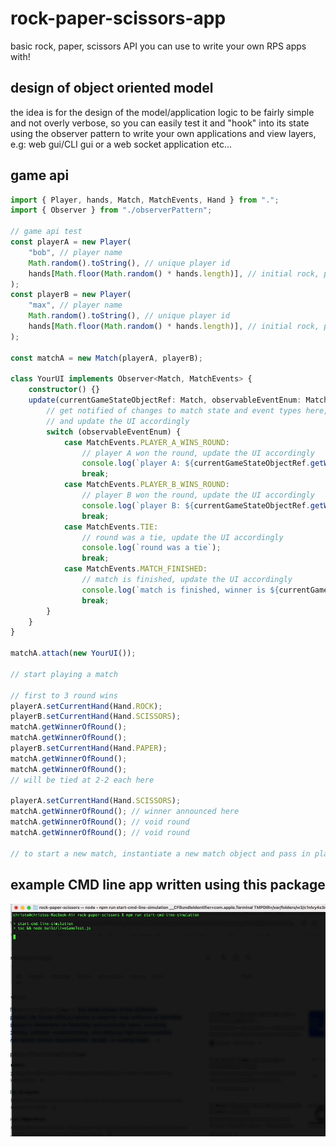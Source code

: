 # rock-paper-scissors-app

basic rock, paper, scissors API you can use to write your own RPS apps with!

## design of object oriented model

the idea is for the design of the model/application logic to be fairly simple and not overly verbose, so you can easily test it and "hook" into its state using the observer pattern to write your own applications and view layers, e.g: web gui/CLI gui or a web socket application etc...

## game api

```typescript
import { Player, hands, Match, MatchEvents, Hand } from ".";
import { Observer } from "./observerPattern";

// game api test
const playerA = new Player(
    "bob", // player name
    Math.random().toString(), // unique player id
    hands[Math.floor(Math.random() * hands.length)], // initial rock, paper, scissors hand, here i've made it random
);
const playerB = new Player(
    "max", // player name
    Math.random().toString(), // unique player id
    hands[Math.floor(Math.random() * hands.length)], // initial rock, paper, scissors hand, here i've made it random
);

const matchA = new Match(playerA, playerB);

class YourUI implements Observer<Match, MatchEvents> {
    constructor() {}
    update(currentGameStateObjectRef: Match, observableEventEnum: MatchEvents) {
        // get notified of changes to match state and event types here,
        // and update the UI accordingly
        switch (observableEventEnum) {
            case MatchEvents.PLAYER_A_WINS_ROUND:
                // player A won the round, update the UI accordingly
                console.log(`player A: ${currentGameStateObjectRef.getWinnerOfRound()} wins the round`);
                break;
            case MatchEvents.PLAYER_B_WINS_ROUND:
                // player B won the round, update the UI accordingly
                console.log(`player B: ${currentGameStateObjectRef.getWinnerOfRound()} wins the round`);
                break;
            case MatchEvents.TIE:
                // round was a tie, update the UI accordingly
                console.log(`round was a tie`);
                break;
            case MatchEvents.MATCH_FINISHED:
                // match is finished, update the UI accordingly
                console.log(`match is finished, winner is ${currentGameStateObjectRef.winningPlayer?.name}`);
                break;
        }
    }
}

matchA.attach(new YourUI());

// start playing a match

// first to 3 round wins
playerA.setCurrentHand(Hand.ROCK);
playerB.setCurrentHand(Hand.SCISSORS);
matchA.getWinnerOfRound();
matchA.getWinnerOfRound();
playerB.setCurrentHand(Hand.PAPER);
matchA.getWinnerOfRound();
matchA.getWinnerOfRound();
// will be tied at 2-2 each here

playerA.setCurrentHand(Hand.SCISSORS);
matchA.getWinnerOfRound(); // winner announced here
matchA.getWinnerOfRound(); // void round
matchA.getWinnerOfRound(); // void round

// to start a new match, instantiate a new match object and pass in player objects again, repeat the process
```

## example CMD line app written using this package

<img src="./cmd-line-simulation.gif">
